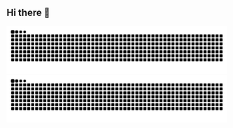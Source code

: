 ## Hi there 👋

<!--
**SeriousHoax/SeriousHoax** is a ✨ _special_ ✨ repository because its `README.md` (this file) appears on your GitHub profile.

Here are some ideas to get you started:

- 🔭 I’m currently working on ...
- 🌱 I’m currently learning ...
- 👯 I’m looking to collaborate on ...
- 🤔 I’m looking for help with ...
- 💬 Ask me about ...
- 📫 How to reach me: ...
- 😄 Pronouns: ...
- ⚡ Fun fact: ...
-->
![github contribution grid snake animation](https://github.com/SeriousHoax/SeriousHoax/blob/output/github-contribution-grid-snake-dark.svg#gh-dark-mode-only)![github contribution grid snake animation](https://github.com/SeriousHoax/SeriousHoax/blob/output/github-contribution-grid-snake.svg#gh-light-mode-only)
